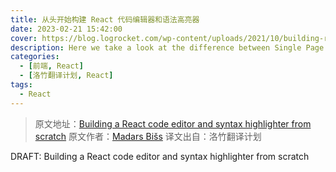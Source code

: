 ```yaml
---
title: 从头开始构建 React 代码编辑器和语法高亮器
date: 2023-02-21 15:42:00
cover: https://blog.logrocket.com/wp-content/uploads/2021/10/building-react-code-editor-syntax-highlighter.png
description: Here we take a look at the difference between Single Page Applications, Static Site Generators, and Server-side Rendered Applications
categories:
  - [前端, React]
  - [洛竹翻译计划, React]
tags:
  - React
---
```


> 原文地址：[Building a React code editor and syntax highlighter from scratch](https://blog.logrocket.com/building-react-code-editor-syntax-highlighter/)
> 原文作者：[Madars Bišs](https://blog.logrocket.com/author/madarsbiss/)
> 译文出自：洛竹翻译计划

DRAFT: Building a React code editor and syntax highlighter from scratch

